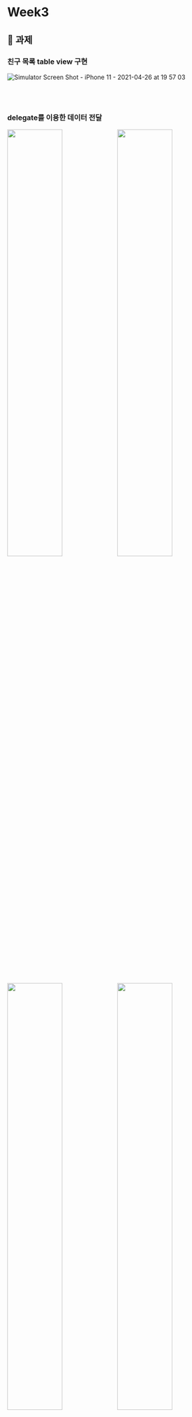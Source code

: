 # Week3

## 📎 과제 
### 친구 목록 table view 구현
![Simulator Screen Shot - iPhone 11 - 2021-04-26 at 19 57 03](https://user-images.githubusercontent.com/72497599/116072344-ea089380-a6c9-11eb-8a80-d6776801532c.png)


<br><br>

### delegate를 이용한 데이터 전달
<img width = 50% src="https://user-images.githubusercontent.com/72497599/116072350-ed038400-a6c9-11eb-9170-2ac51ad15c89.png"/><img width = 50% src="https://user-images.githubusercontent.com/72497599/116072352-ed9c1a80-a6c9-11eb-88c5-32c4112be2c4.png"/>
<img width = 50% src="https://user-images.githubusercontent.com/72497599/116072355-ee34b100-a6c9-11eb-922d-a0faf0616ecd.png"/><img width = 50% src="https://user-images.githubusercontent.com/72497599/116072358-ee34b100-a6c9-11eb-9fea-7b2609c3cc36.png"/>
delegate 하다가 진짜 헤멨는 데여...<br>
아직도 맞게 한건지 모르겠어요.. 알려주실 분?<br>
일단 결과물은 맞게 나왔늗ㄴㄷ ㅔ......... 모르겠서요 어려워요,,,,, 이게 맞나 싶어요...<br>
되면 왜돼? 안되면 왜안돼?????를 백만번 외쳤습니다<br>

<br><br>

### collection view 구현
![Simulator Screen Shot - iPhone 11 - 2021-04-26 at 01 51 02](https://user-images.githubusercontent.com/72497599/116001948-31dbdc00-a632-11eb-82a3-2b3161a52dd0.png)
<br>코드베이스로 짤때 꼭 써줘야 하는 ..<br>

```swift
        collectionView?.dataSource = self
        collectionView?.delegate = self
        collectionView = UICollectionView(frame: self.view.frame, collectionViewLayout:  UICollectionViewFlowLayout())
        collectionView?.register(MenuItemCollectionViewCell.self, forCellWithReuseIdentifier: MenuItemCollectionViewCell.identifier)
        collectionView?.backgroundView?.backgroundColor = .clear
        collectionView?.backgroundColor = .clear
```
이유는 모르겠는데 자꾸 까만색 바탕이 나와서 clear로 해줬습니당..


## 😳 도전과제
이거 너무 구글링해서.. .... .. ..할 말 이 업 씁 ...니다.. 

### Action Sheet
![Simulator Screen Shot - iPhone 11 - 2021-04-26 at 19 57 55](https://user-images.githubusercontent.com/72497599/116072360-eecd4780-a6c9-11eb-876e-41304824edc0.png)

이거 하다보면 
<img width="100%" alt="스크린샷 2021-04-26 오전 12 23 47" src="https://user-images.githubusercontent.com/72497599/116002911-c7796a80-a636-11eb-9032-9bc73ae00f82.png">
<br>이렇게 생긴 에러를 직면할 수 있을 거예요.. 레이아웃 어쩌구 하는데 구글링 해보니까 iOS버그래요..ㅎ..후..... 저희는 잘못한게 없답니다..?,,,

귀찮지만 저 까만색에 흰글씨를 보기 싫다면 손수 버그를 잡아줘야해요.. ㅠ.. 물론 이것도 구글...(구글ㅅㄹㅎ...~)

```swift
extension UIAlertController {
    func pruneNegativeWidthConstraints() {
        for subView in self.view.subviews {
            for constraint in subView.constraints where constraint.debugDescription.contains("width == - 16") {
                subView.removeConstraint(constraint)
            }
        }
    }
}

```
짠 이렇게 하면 더이상 뜨지 않아요 ㅎ,

```swift
@objc func onClickSettingButton(){
        let optionMenu = UIAlertController(title: nil, message: nil, preferredStyle: .actionSheet)
        let editAction = UIAlertAction(title: "편집", style: .default, handler: {

            (alert: UIAlertAction!) -> Void in

        })

        let managementAction = UIAlertAction(title: "친구 관리", style: .default, handler: {

            (alert: UIAlertAction!) -> Void in

        })


        let settinglAction = UIAlertAction(title: "전체 설정", style: .default, handler: {

            (alert: UIAlertAction!) -> Void in

        })

        let cancelAction = UIAlertAction(title: "취소", style: .cancel, handler: {

            (alert: UIAlertAction!) -> Void in

        })
        
        optionMenu.pruneNegativeWidthConstraints()

        optionMenu.addAction(editAction)
        optionMenu.addAction(managementAction)
        optionMenu.addAction(settinglAction)
        optionMenu.addAction(cancelAction)

        self.present(optionMenu, animated: true, completion: nil)

    }
```

### TableView Swipe Action
![Simulator Screen Shot - iPhone 11 - 2021-04-26 at 19 58 48](https://user-images.githubusercontent.com/72497599/116072366-f0970b00-a6c9-11eb-9aaf-9c6a581d908a.png)

```swift
func tableView(_ tableView: UITableView, trailingSwipeActionsConfigurationForRowAt indexPath: IndexPath) -> UISwipeActionsConfiguration? {


        let hideAction = UIContextualAction(style: .normal, title: "숨김", handler: { (action, view, success) in
         })
        
        let banAction = UIContextualAction(style: .normal, title: "차단", handler: { (action, view, success) in

         })
        
        hideAction.backgroundColor = .gray
        banAction.backgroundColor = .red500
        
        let configuration = UISwipeActionsConfiguration(actions: [banAction,hideAction])
        configuration.performsFirstActionWithFullSwipe = false
        
        return configuration
   }
```

스와이프가 너무 끝까지 되어서 막아주기 위해 
`let configuration = UISwipeActionsConfiguration(actions: [banAction,hideAction])
 configuration.performsFirstActionWithFullSwipe = false`
 이렇게 해줬어요!


### Contextual Menu
![Simulator Screen Shot - iPhone 11 - 2021-04-26 at 19 58 43](https://user-images.githubusercontent.com/72497599/116072365-effe7480-a6c9-11eb-80e8-49e4c9b918db.png)
```swift
func tableView(_ tableView: UITableView,
                            contextMenuConfigurationForRowAt indexPath: IndexPath,
                            point: CGPoint) -> UIContextMenuConfiguration? {
        
        
        let chatAction      = UIAction(title:"채팅하기") { action in }
        let voiceAction     = UIAction(title:"보이스톡") { action in }
        let faceAction      = UIAction(title:"페이스톡") { action in }
        let presentAction   = UIAction(title:"선물하기") { action in }
        
        let actionProvider = UIMenu(title: "", children: [chatAction, voiceAction, faceAction,presentAction])
        
        let profileViewController = ProfileViewController()
        delegate = profileViewController
        
        switch indexPath.section{
        case 0 :
            self.delegate?.setProfile(data: yoonseoProfile)
        default:
            self.delegate?.setProfile(data: self.friendList[indexPath.row])
        }
        
        return UIContextMenuConfiguration(identifier: nil,
                                          previewProvider:{return profileViewController},
                                          actionProvider: { suggestedActions in actionProvider })
    }
```
그냥하면 안되고 다른 곳과 마찬가지로 delegate를 통해 데이터를 넘겨주어야만 원하는 대로 할 수 있었습니다..

